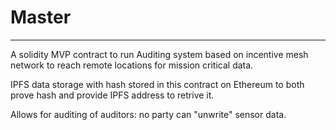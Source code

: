 # Master
---
A solidity MVP contract to run Auditing system based on incentive mesh network to reach remote locations for mission critical data. 

IPFS data storage with hash stored in this contract on Ethereum to both prove hash and provide IPFS address to retrive it.

Allows for auditing of auditors: no party can "unwrite" sensor data.
